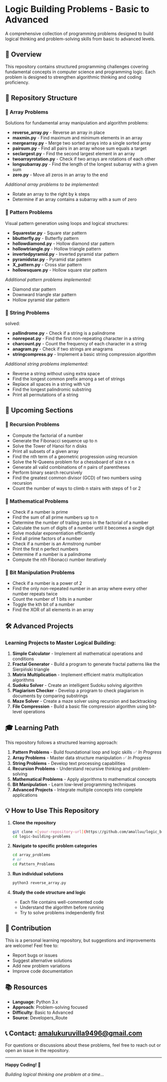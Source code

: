# Logic Building Problems - Basic to Advanced

A comprehensive collection of programming problems designed to build logical thinking and problem-solving skills from basic to advanced levels.

## 🎯 Overview

This repository contains structured programming challenges covering fundamental concepts in computer science and programming logic. Each problem is designed to strengthen algorithmic thinking and coding proficiency.

## 📁 Repository Structure

### 🔄 Array Problems
Solutions for fundamental array manipulation and algorithm problems:

- **reverse_array.py** - Reverse an array in place
- **maxmin.py** - Find maximum and minimum elements in an array
- **mergearray.py** - Merge two sorted arrays into a single sorted array
- **pairsum.py** - Find all pairs in an array whose sum equals a target
- **seclargest.py** - Find the second largest element in an array
- **twoarrayrotation.py** - Check if two arrays are rotations of each other
- **longsubarray.py** - Find the length of the longest subarray with a given sum
- **zero.py** - Move all zeros in an array to the end

*Additional array problems to be implemented:*
- Rotate an array to the right by k steps
- Determine if an array contains a subarray with a sum of zero

### 🌟 Pattern Problems
Visual pattern generation using loops and logical structures:

- **Squarestar.py** - Square star pattern
- **bbutterfly.py** - Butterfly pattern
- **hollowdiamond.py** - Hollow diamond star pattern
- **hollowtriangle.py** - Hollow triangle pattern
- **invertedpyramid.py** - Inverted pyramid star pattern
- **pyramidstar.py** - Pyramid star pattern
- **X_pattern.py** - Cross star pattern
- **hollowsquare.py** - Hollow square star pattern

*Additional pattern problems implemented:*
- Diamond star pattern
- Downward triangle star pattern
- Hollow pyramid star pattern



### 📝 String Problems
solved:

- **pallindrome.py** - Check if a string is a palindrome
- **nonrepeat.py** - Find the first non-repeating character in a string
- **charcount.py** - Count the frequency of each character in a string
- **anagram.py** - Check if two strings are anagrams
- **stringcompress.py** - Implement a basic string compression algorithm

 *Additional string problems implemented:* 
- Reverse a string without using extra space
- Find the longest common prefix among a set of strings
- Replace all spaces in a string with `%20`
- Find the longest palindromic substring
- Print all permutations of a string
  
## 🚀 Upcoming Sections


### 🔄 Recursion Problems
- Compute the factorial of a number
- Generate the Fibonacci sequence up to n
- Solve the Tower of Hanoi for n disks
- Print all subsets of a given array
- Find the nth term of a geometric progression using recursion
- Solve the N-Queens problem for a chessboard of size n x n
- Generate all valid combinations of n pairs of parentheses
- Perform binary search recursively
- Find the greatest common divisor (GCD) of two numbers using recursion
- Count the number of ways to climb n stairs with steps of 1 or 2

### 🧮 Mathematical Problems
- Check if a number is prime
- Find the sum of all prime numbers up to n
- Determine the number of trailing zeros in the factorial of a number
- Calculate the sum of digits of a number until it becomes a single digit
- Solve modular exponentiation efficiently
- Find all prime factors of a number
- Check if a number is an Armstrong number
- Print the first n perfect numbers
- Determine if a number is a palindrome
- Compute the nth Fibonacci number iteratively

### 🔢 Bit Manipulation Problems
- Check if a number is a power of 2
- Find the only non-repeated number in an array where every other number repeats twice
- Count the number of 1 bits in a number
- Toggle the kth bit of a number
- Find the XOR of all elements in an array

## 🛠️ Advanced Projects

### Learning Projects to Master Logical Building:

1. **Simple Calculator** - Implement all mathematical operations and conditions
2. **Fractal Generator** - Build a program to generate fractal patterns like the Sierpiński triangle
3. **Matrix Multiplication** - Implement efficient matrix multiplication algorithms
4. **Sudoku Solver** - Create an intelligent Sudoku solving algorithm
5. **Plagiarism Checker** - Develop a program to check plagiarism in documents by comparing substrings
6. **Maze Solver** - Create a maze solver using recursion and backtracking
7. **File Compression** - Build a basic file compression algorithm using bit-level operations

## 🎓 Learning Path

This repository follows a structured learning approach:

1. **Pattern Problems** - Build foundational loop and logic skills ✅ *In Progress*
2. **Array Problems** - Master data structure manipulation ✅ *In Progress*  
3. **String Problems** - Develop text processing capabilities
4. **Recursion Problems** - Understand recursive thinking and problem-solving
5. **Mathematical Problems** - Apply algorithms to mathematical concepts
6. **Bit Manipulation** - Learn low-level programming techniques
7. **Advanced Projects** - Integrate multiple concepts into complete applications

## 💡 How to Use This Repository

1. **Clone the repository**
   ```bash
   git clone <[your-repository-url](https://github.com/amalluu/logic_building_problems)>
   cd logic-building-problems
   ```

2. **Navigate to specific problem categories**
   ```bash
   cd array_problems
   # or
   cd Pattern_Problems
   ```

3. **Run individual solutions**
   ```bash
   python3 reverse_array.py
   ```

4. **Study the code structure and logic**
   - Each file contains well-commented code
   - Understand the algorithm before running
   - Try to solve problems independently first


## 🤝 Contribution

This is a personal learning repository, but suggestions and improvements are welcome! Feel free to:

- Report bugs or issues
- Suggest alternative solutions
- Add new problem variations
- Improve code documentation

## 📚 Resources

- **Language**: Python 3.x
- **Approach**: Problem-solving focused
- **Difficulty**: Basic to Advanced
- **Source**: Developers_Route

## 📞 Contact: amalukuruvilla9496@gmail.com

For questions or discussions about these problems, feel free to reach out or open an issue in the repository.

---

**Happy Coding! 🚀**

*Building logical thinking one problem at a time...*
